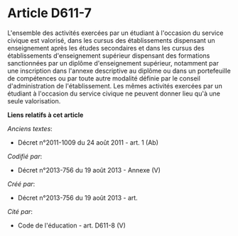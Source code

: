# Article D611-7

L'ensemble des activités exercées par un étudiant à l'occasion du service civique est valorisé, dans les cursus des
établissements dispensant un enseignement après les études secondaires et dans les cursus des établissements d'enseignement
supérieur dispensant des formations sanctionnées par un diplôme d'enseignement supérieur, notamment par une inscription dans
l'annexe descriptive au diplôme ou dans un portefeuille de compétences ou par toute autre modalité définie par le conseil
d'administration de l'établissement. Les mêmes activités exercées par un étudiant à l'occasion du service civique ne peuvent
donner lieu qu'à une seule valorisation.

**Liens relatifs à cet article**

_Anciens textes_:

  - Décret n°2011-1009 du 24 août 2011 - art. 1 (Ab)

_Codifié par_:

  - Décret n°2013-756 du 19 août 2013 -  Annexe (V)

_Créé par_:

  - Décret n°2013-756 du 19 août 2013 - art.

_Cité par_:

  - Code de l'éducation - art. D611-8 (V)
